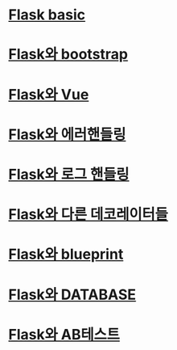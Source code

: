 # [Flask basic](./flask_test/)

# [Flask와 bootstrap](./flask_bootstrap/)

# [Flask와 Vue](./flask_vue/)

# [Flask와 에러핸들링](./flask_error_handling/)

# [Flask와 로그 핸들링](./flask_log_handling/)

# [Flask와 다른 데코레이터들](./flask_other_decorators/)

# [Flask와 blueprint](./flask_blueprint/)

# [Flask와 DATABASE](./flask_ABTest/)

# [Flask와 AB테스트](./flask_ABTest_Practice/)

